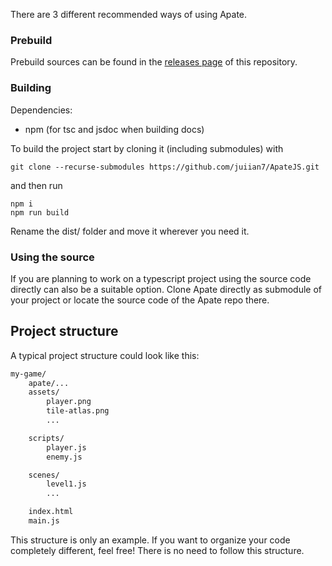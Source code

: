 There are 3 different recommended ways of using Apate.

### Prebuild

Prebuild sources can be found in the <a href="https://github.com/juiian7/ApateJS/releases">releases page</a> of this repository.

### Building

Dependencies:

-   npm (for tsc and jsdoc when building docs)

To build the project start by cloning it (including submodules) with

```
git clone --recurse-submodules https://github.com/juiian7/ApateJS.git
```

and then run

```
npm i
npm run build
```

Rename the dist/ folder and move it wherever you need it.

### Using the source

If you are planning to work on a typescript project using the source code directly can also be a suitable option. Clone Apate directly as submodule of your project or locate the source code of the Apate repo there.

## Project structure

A typical project structure could look like this:

```txt
my-game/
    apate/...
    assets/
        player.png
        tile-atlas.png
        ...

    scripts/
        player.js
        enemy.js

    scenes/
        level1.js
        ...

    index.html
    main.js
```

This structure is only an example. If you want to organize your code completely different, feel free! There is no need to follow this structure.
